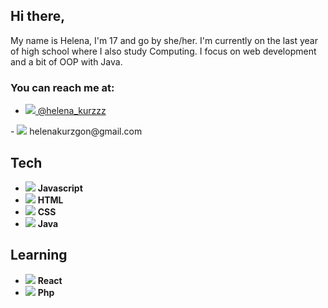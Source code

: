 ## Hi there,
My name is Helena, I'm 17 and go by she/her.
I'm currently on the last year of high school where I also study Computing.
I focus on web development and a bit of OOP with Java.
<br/>
### You can reach me at: 
- <a target="_blank" href="https://twitter.com/helena_kurzzz">
  <img src="https://cdn.jsdelivr.net/gh/devicons/devicon/icons/twitter/twitter-original.svg" />
  @helena_kurzzz
</a>
- <img src="https://cdn.jsdelivr.net/gh/devicons/devicon/icons/google/google-original.svg" /> helenakurzgon@gmail.com

## Tech
- <img src="https://cdn.jsdelivr.net/gh/devicons/devicon/icons/javascript/javascript-original.svg" /> **Javascript**
- <img src="https://cdn.jsdelivr.net/gh/devicons/devicon/icons/html5/html5-original.svg" /> **HTML**
- <img src="https://cdn.jsdelivr.net/gh/devicons/devicon/icons/css3/css3-original.svg" /> **CSS**
- <img src="https://cdn.jsdelivr.net/gh/devicons/devicon/icons/java/java-original.svg" /> **Java**

## Learning
- <img src="https://cdn.jsdelivr.net/gh/devicons/devicon/icons/react/react-original.svg" /> **React**
- <img src="https://cdn.jsdelivr.net/gh/devicons/devicon/icons/php/php-original.svg" /> **Php**
